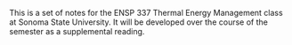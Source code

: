 This is a set of notes for the ENSP 337
Thermal Energy Management
class at Sonoma State University.  It will be developed over the course
of the semester as a supplemental reading.

